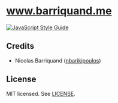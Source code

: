 # www.barriquand.me

[![JavaScript Style Guide][standard-image]][standard-url]

## Credits

- Nicolas Barriquand ([nbarikipoulos](https://github.com/nbarikipoulos))

## License

MIT licensed. See [LICENSE](./LICENSE.md).

[standard-url]: https://standardjs.com
[standard-image]: https://img.shields.io/badge/code_style-standard-brightgreen.svg
